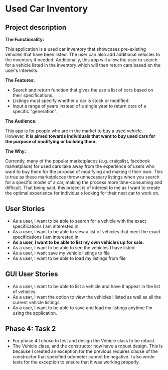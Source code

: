 # Used Car Inventory

## Project description

**The Functionality:**

This application is a used car inventory that showcases pre-existing vehicles that have been listed. The user can also
add additional vehicles to the inventory if needed. Additionally, this app will allow the user to search for a vehicle 
listed in the inventory which will then return cars based on the user's interests. 

**The Features:**
- Search and return function that gives the use a list of cars based on their specifications.
- Listings must specify whether a car is stock or modified.
- Input a range of years instead of a single year to return cars of a specific "generation".

**The Audience:**

This app is for people who are in the market to buy a used vehicle. However, **it is aimed 
towards individuals that want to buy used cars for the purpose of modifying or building them.** 

**The Why:**

Currently, many of the popular marketplaces (e.g. craigslist, facebook marketplace) for used cars take away from the 
experience of users who want to buy them for the purpose of modifying and making it their own. This is true as these 
marketplaces throw unnecessary listings when you search for a specific model of a car, making the process more 
time-consuming and difficult. That being said, this project is of interest to me as I want to create the optimal
experience for individuals looking for their next car to work on.

## User Stories
- As a user, I want to be able to search for a vehicle with the exact specifications I am interested in.
- As a user, I want to be able to view a list of vehicles that meet the exact specifications I am interested in.
- **As a user, I want to be able to list my own vehicles up for sale.**
- As a user, I want to be able to see the vehicles I have listed.
- As a user, I want save my vehicle listings to file
- As a user, I want to be able to load my listings from file

## GUI User Stories
- As a user, I want to be able to list a vehicle and have it appear in the list of vehicles.
- As a user, I want the option to view the vehicles I listed as well as all the current vehicle listings.
- As a user, I want to be able to save and load my listings anytime I'm using the application.

## Phase 4: Task 2
- For phase 4 I chose to test and design the Vehicle class to be robust.
- The Vehicle class, and the constructor now have a robust design. This is because I created an exception for the
previous requires clause of the constructor that specified odometer cannot be negative. I also wrote tests for the 
exception to ensure that it was working properly.